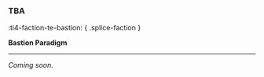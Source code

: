### **TBA**
:ti4-faction-te-bastion:
{ .splice-faction }

**Bastion Paradigm**

---

_Coming soon._

